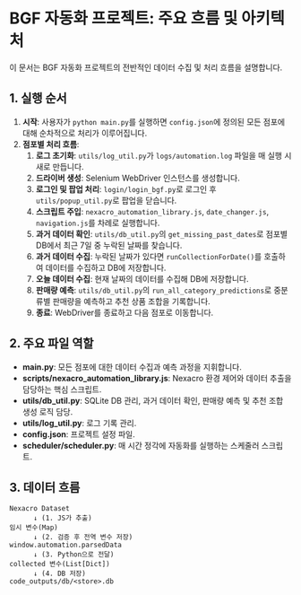 # BGF 자동화 프로젝트: 주요 흐름 및 아키텍처

이 문서는 BGF 자동화 프로젝트의 전반적인 데이터 수집 및 처리 흐름을 설명합니다.

## 1. 실행 순서

1. **시작**: 사용자가 `python main.py`를 실행하면 `config.json`에 정의된 모든 점포에 대해 순차적으로 처리가 이루어집니다.
2. **점포별 처리 흐름**:
   1. **로그 초기화**: `utils/log_util.py`가 `logs/automation.log` 파일을 매 실행 시 새로 만듭니다.
   2. **드라이버 생성**: Selenium WebDriver 인스턴스를 생성합니다.
   3. **로그인 및 팝업 처리**: `login/login_bgf.py`로 로그인 후 `utils/popup_util.py`로 팝업을 닫습니다.
   4. **스크립트 주입**: `nexacro_automation_library.js`, `date_changer.js`, `navigation.js`를 차례로 실행합니다.
   5. **과거 데이터 확인**: `utils/db_util.py`의 `get_missing_past_dates`로 점포별 DB에서 최근 7일 중 누락된 날짜를 찾습니다.
   6. **과거 데이터 수집**: 누락된 날짜가 있다면 `runCollectionForDate()`를 호출하여 데이터를 수집하고 DB에 저장합니다.
   7. **오늘 데이터 수집**: 현재 날짜의 데이터를 수집해 DB에 저장합니다.
   8. **판매량 예측**: `utils/db_util.py`의 `run_all_category_predictions`로 중분류별 판매량을 예측하고 추천 상품 조합을 기록합니다.
   9. **종료**: WebDriver를 종료하고 다음 점포로 이동합니다.

## 2. 주요 파일 역할

- **main.py**: 모든 점포에 대한 데이터 수집과 예측 과정을 지휘합니다.
- **scripts/nexacro_automation_library.js**: Nexacro 환경 제어와 데이터 추출을 담당하는 핵심 스크립트.
- **utils/db_util.py**: SQLite DB 관리, 과거 데이터 확인, 판매량 예측 및 추천 조합 생성 로직 담당.
- **utils/log_util.py**: 로그 기록 관리.
- **config.json**: 프로젝트 설정 파일.
- **scheduler/scheduler.py**: 매 시간 정각에 자동화를 실행하는 스케줄러 스크립트.

## 3. 데이터 흐름

```
Nexacro Dataset
      ↓ (1. JS가 추출)
임시 변수(Map)
      ↓ (2. 검증 후 전역 변수 저장)
window.automation.parsedData
      ↓ (3. Python으로 전달)
collected 변수(List[Dict])
      ↓ (4. DB 저장)
code_outputs/db/<store>.db
```
